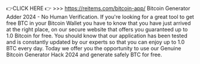 👉CLICK HERE 👉 >>> https://reitems.com/bitcoin-app/
Bitcoin Generator Adder 2024 - No Human Verification. If you're looking for a great tool to get free BTC in your Bitcoin Wallet you have to know that you have just arrived at the right place, on our secure website that offers you guaranteed up to 1.0 Bitcoin for free. You should know that our application has been tested and is constantly updated by our experts so that you can enjoy up to 1.0 BTC every day. Today we offer you the opportunity to use our Genuine Bitcoin Generator Hack 2024 and generate safely BTC for free.
